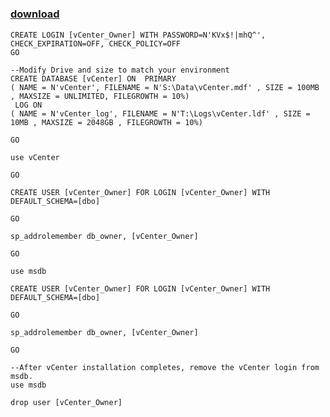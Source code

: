 ﻿---
pid:            3539
poster:         JoshL
title:          
date:           2012-07-25 17:17:00
format:         text
parent:         0
parent:         0

---

# 

### [download](3539.txt)



```text
CREATE LOGIN [vCenter_Owner] WITH PASSWORD=N'KVx$!|mhQ^', CHECK_EXPIRATION=OFF, CHECK_POLICY=OFF
GO

--Modify Drive and size to match your environment
CREATE DATABASE [vCenter] ON  PRIMARY 
( NAME = N'vCenter', FILENAME = N'S:\Data\vCenter.mdf' , SIZE = 100MB , MAXSIZE = UNLIMITED, FILEGROWTH = 10%)
 LOG ON 
( NAME = N'vCenter_log', FILENAME = N'T:\Logs\vCenter.ldf' , SIZE = 10MB , MAXSIZE = 2048GB , FILEGROWTH = 10%)

GO

use vCenter

GO

CREATE USER [vCenter_Owner] FOR LOGIN [vCenter_Owner] WITH DEFAULT_SCHEMA=[dbo]

GO

sp_addrolemember db_owner, [vCenter_Owner]

GO

use msdb

CREATE USER [vCenter_Owner] FOR LOGIN [vCenter_Owner] WITH DEFAULT_SCHEMA=[dbo]

GO

sp_addrolemember db_owner, [vCenter_Owner]

GO

--After vCenter installation completes, remove the vCenter login from msdb.
use msdb

drop user [vCenter_Owner]

```

